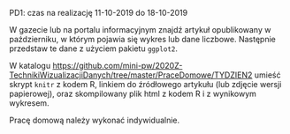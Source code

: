 PD1: czas na realizację 11-10-2019 do 18-10-2019

W gazecie lub na portalu informacyjnym znajdź artykuł opublikowany w październiku, w którym pojawia się wykres lub dane liczbowe. 
Następnie przedstaw te dane z użyciem pakietu `ggplot2`.

W katalogu https://github.com/mini-pw/2020Z-TechnikiWizualizacjiDanych/tree/master/PraceDomowe/TYDZIEN2
umieść skrypt `knitr` z kodem R, linkiem do źródłowego artykułu (lub zdjęcie wersji papierowej), oraz skompilowany plik html z kodem R i z wynikowym wykresem.

Pracę domową należy wykonać indywidualnie.
